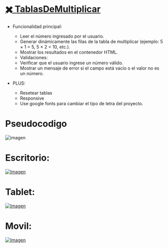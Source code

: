# [✖️ TablasDeMultiplicar](https://davidfrontenddev.github.io/TablasDeMultiplicar/)

- Funcionalidad principal:

  - Leer el número ingresado por el usuario.
  - Generar dinámicamente las filas de la tabla de multiplicar (ejemplo: 5 × 1 = 5, 5 × 2 = 10, etc.).
  - Mostrar los resultados en el contenedor HTML.
  - Validaciones:
  - Verificar que el usuario ingrese un número válido.
  - Mostrar un mensaje de error si el campo está vacío o el valor no es un número.

- PLUS:
  - Resetear tablas
  - Responsive
  - Use google fonts para cambiar el tipo de letra del proyecto.

# Pseudocodigo

![imagen](https://i.imgur.com/I38s3S5.png)

# Escritorio:

[![Imagen](https://i.imgur.com/BK1sPuj.png)](https://davidfrontenddev.github.io/TablasDeMultiplicar/)

# Tablet:

[![Imagen](https://i.imgur.com/Z38BmKj.png)](https://davidfrontenddev.github.io/TablasDeMultiplicar/)

# Movil:

[![Imagen](https://i.imgur.com/5A2PPtb.png)](https://davidfrontenddev.github.io/TablasDeMultiplicar/)
